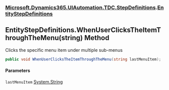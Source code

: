 ### [Microsoft.Dynamics365.UIAutomation.TDC.StepDefinitions](Microsoft.Dynamics365.UIAutomation.TDC.StepDefinitions.md 'Microsoft.Dynamics365.UIAutomation.TDC.StepDefinitions').[EntityStepDefinitions](EntityStepDefinitions.md 'Microsoft.Dynamics365.UIAutomation.TDC.StepDefinitions.EntityStepDefinitions')

## EntityStepDefinitions.WhenUserClicksTheItemThroughTheMenu(string) Method

Clicks the specific menu item under multiple sub-menus

```csharp
public void WhenUserClicksTheItemThroughTheMenu(string lastMenuItem);
```
#### Parameters

<a name='Microsoft.Dynamics365.UIAutomation.TDC.StepDefinitions.EntityStepDefinitions.WhenUserClicksTheItemThroughTheMenu(string).lastMenuItem'></a>

`lastMenuItem` [System.String](https://docs.microsoft.com/en-us/dotnet/api/System.String 'System.String')
